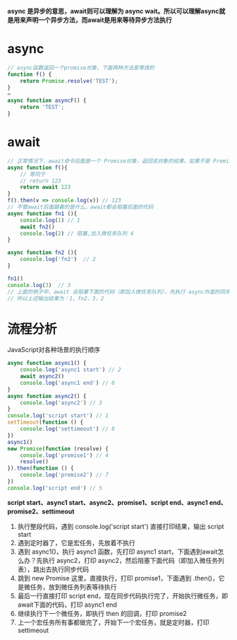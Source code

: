 **async 是异步的意思，await则可以理解为 async wait。所以可以理解async就是用来声明一个异步方法，而await是用来等待异步方法执行**

# async
```javascript
// async函数返回一个promise对象，下面两种方法是等效的
function f() {
    return Promise.resolve('TEST');
}
=
async function asyncF() {
    return 'TEST';
}
```

# await
```javascript
// 正常情况下，await命令后面是一个 Promise对象，返回该对象的结果。如果不是 Promise对象，就直接返回对应的值
async function f(){
    // 等同于
    // return 123
    return await 123
}
f().then(v => console.log(v)) // 123
// 不管await后面跟着的是什么，await都会阻塞后面的代码
async function fn1 (){
    console.log(1) // 1
    await fn2() 
    console.log(2) // 阻塞,加入微任务队列 4
}

async function fn2 (){
    console.log('fn2')  // 2 
}

fn1()
console.log(3)  // 3
// 上面的例子中，await 会阻塞下面的代码（即加入微任务队列），先执行 async外面的同步代码，同步代码执行完，再回到 async 函数中，再执行之前阻塞的代码
// 所以上述输出结果为：1，fn2，3，2
```
# 流程分析
JavaScript对各种场景的执行顺序
```javascript
async function async1() {
    console.log('async1 start') // 2
    await async2()
    console.log('async1 end') // 6
}
async function async2() {
    console.log('async2') // 3
}
console.log('script start') // 1 
setTimeout(function () {
    console.log('settimeout') // 8
})
async1()
new Promise(function (resolve) {
    console.log('promise1') // 4
    resolve()
}).then(function () {
    console.log('promise2') // 7 
})
console.log('script end') // 5
```
**script start、async1 start、async2、promise1、script end、async1 end、promise2、settimeout**
1. 执行整段代码，遇到 console.log('script start') 直接打印结果，输出 script start
2. 遇到定时器了，它是宏任务，先放着不执行
3. 遇到 async1()，执行 async1 函数，先打印 async1 start，下面遇到await怎么办？先执行 async2，打印 async2，然后阻塞下面代码（即加入微任务列表），跳出去执行同步代码
4. 跳到 new Promise 这里，直接执行，打印 promise1，下面遇到 .then()，它是微任务，放到微任务列表等待执行
5. 最后一行直接打印 script end，现在同步代码执行完了，开始执行微任务，即 await下面的代码，打印 async1 end
6. 继续执行下一个微任务，即执行 then 的回调，打印 promise2
7. 上一个宏任务所有事都做完了，开始下一个宏任务，就是定时器，打印 settimeout  